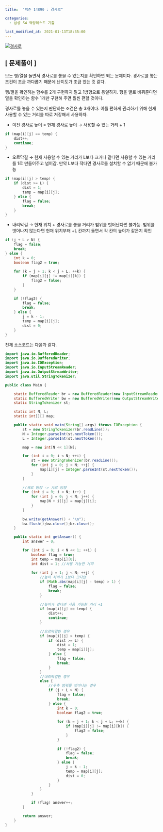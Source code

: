 ```yaml
---
title:  "백준 14890 : 경사로"

categories:
  - 삼성 SW 역량테스트 기출
  
last_modified_at: 2021-01-13T18:35:00
---
```


[![경사로](https://user-images.githubusercontent.com/53072057/104398856-e6c21f80-5592-11eb-8791-1884fb8ae8cf.JPG)](https://www.acmicpc.net/problem/14890)  

<h2>[ 문제풀이 ]</h2>  
모든 행/열을 돌면서 경사로를 놓을 수 있는지를 확인하면 되는 문제이다. 경사로를 놓는 조건이 조금 까다롭기 때문에 난이도가 조금 있는 것 같다.  

행/열을 확인하는 함수를 2개 구현하지 말고 1방향으로 통일하자. 행을 열로 바꿔준다면 열을 확인하는 함수 1개만 구현해 주면 훨씬 편할 것이다.  

경사로를 놓을 수 있는지 판단하는 조건은 총 3개이다. 이를 편하게 관리하기 위해 현재 사용할 수 있는 거리를 따로 저장해서 사용하자.  

* 이전 경사로 높이 = 현재 경사로 높이 → 사용할 수 있는 거리 + 1  
```java
if (map[i][j] == temp) {
	dist++;
	continue;
}
```

* 오르막길 → 현재 사용할 수 있는 거리가 L보다 크거나 같다면 사용할 수 있는 거리를 1로 만들어주고 넘어감. 만약 L보다 작다면 경사로를 설치할 수 없기 때문에 불가능  
```java
if (map[i][j] > temp) {
	if (dist >= L) {
		dist = 1;
		temp = map[i][j];
	} else {
		flag = false;
		break;
	}
} 
```

* 내리막길 → 현재 위치 + 경사로를 놓을 거리가 범위를 벗어난다면 불가능. 범위를 벗어나지 않는다면 현재 위치부터 +L 칸까지 돌면서 각 칸의 높이가 같은지 확인  
```java
if (j + L > N) {
	flag = false;
	break;
} else {
	int k = 0;
	boolean flag2 = true;
						
	for (k = j + 1; k < j + L; ++k) {
	    if (map[i][j] != map[i][k]) {
			flag2 = false;
		}
	}
						
	if (!flag2) {
		flag = false;
		break;
	} else {
		j = k - 1;
		temp = map[i][j];
		dist = 0;
	}
}
```

전체 소스코드는 다음과 같다.  

```java
import java.io.BufferedReader;
import java.io.BufferedWriter;
import java.io.IOException;
import java.io.InputStreamReader;
import java.io.OutputStreamWriter;
import java.util.StringTokenizer;

public class Main {

	static BufferedReader br = new BufferedReader(new InputStreamReader(System.in));
	static BufferedWriter bw = new BufferedWriter(new OutputStreamWriter(System.out));
	static StringTokenizer st;

	static int N, L;
	static int[][] map;

	public static void main(String[] args) throws IOException {
		st = new StringTokenizer(br.readLine());
		N = Integer.parseInt(st.nextToken());
		L = Integer.parseInt(st.nextToken());

		map = new int[N << 1][N];

		for (int i = 0; i < N; ++i) {
			st = new StringTokenizer(br.readLine());
			for (int j = 0; j < N; ++j) {
				map[i][j] = Integer.parseInt(st.nextToken());
			}
		}
		
		//세로 방향 -> 가로 방향
		for (int i = 0; i < N; i++) {
			for (int j = 0; j < N; j++) {
				map[N + i][j] = map[j][i];
			} 
		}
		
		bw.write(getAnswer() + "\n");
		bw.flush();bw.close();br.close();
	}

	public static int getAnswer() {
		int answer = 0;

		for (int i = 0; i < N << 1; ++i) {
			boolean flag = true;
			int temp = map[i][0];
			int dist = 1; //사용 가능한 거리
			
			for (int j = 1; j < N; ++j) {
				//높이 차이가 1보다 크다면
				if (Math.abs(map[i][j] - temp) > 1) {
					flag = false;
					break;
				}
				
				//높이가 같다면 사용 가능한 거리 +1
				if (map[i][j] == temp) {
					dist++;
					continue;
				}
				
				//오르막길인 경우
				if (map[i][j] > temp) {
					if (dist >= L) {
						dist = 1;
						temp = map[i][j];
					} else {
						flag = false;
						break;
					}
				} 
				//내리막길인 경우
				else {
					//우측 범위를 벗어나는 경우
					if (j + L > N) {
						flag = false;
						break;
					} else {
						int k = 0;
						boolean flag2 = true;
						
						for (k = j + 1; k < j + L; ++k) {
							if (map[i][j] != map[i][k]) {
								flag2 = false;
							}
						}
						
						if (!flag2) {
							flag = false;
							break;
						} else {
							j = k - 1;
							temp = map[i][j];
							dist = 0;
						}
					}
				}
			}

			if (flag) answer++;
		}

		return answer;
	}
}
```